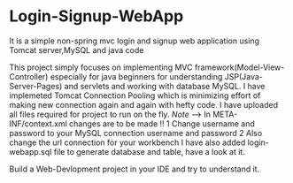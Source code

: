 # Login-Signup-WebApp
It is a simple non-spring mvc login and signup web application using Tomcat server,MySQL and java code

This project simply focuses on implementing MVC framework(Model-View-Controller) especially for java beginners for 
understanding JSP(Java-Server-Pages) and servlets and working with database MySQL.
I have implemeted Tomcat Connection Pooling which is minimizing effort of making new connection again and again with hefty code.
I have uploaded all files required for project to run on the fly.
*Note* -->  In META-INF/context.xml changes are to be made !! 
1 Change username and password to your MySQL connection username and password
2 Also change the url connection for your workbench
I have also added login-webapp.sql file to generate database and table, have a look at it.


Build a Web-Devlopment project in your IDE and try to understand it.
